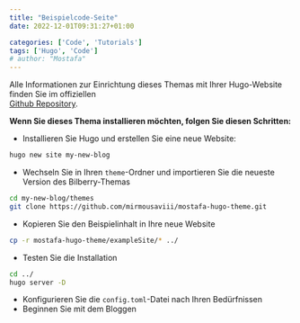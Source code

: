 ```yaml
---
title: "Beispielcode-Seite"
date: 2022-12-01T09:31:27+01:00

categories: ['Code', 'Tutorials']
tags: ['Hugo', 'Code']
# author: "Mostafa"
---
```

Alle Informationen zur Einrichtung dieses Themas mit Ihrer Hugo-Website finden Sie im offiziellen <br> [Github Repository](https://github.com/mirmousaviii/mostafa-hugo-theme).

<!--more-->

__Wenn Sie dieses Thema installieren möchten, folgen Sie diesen Schritten:__

- Installieren Sie Hugo und erstellen Sie eine neue Website:

```bash
hugo new site my-new-blog
```

- Wechseln Sie in Ihren `theme`-Ordner und importieren Sie die neueste Version des Bilberry-Themas

```bash
cd my-new-blog/themes
git clone https://github.com/mirmousaviii/mostafa-hugo-theme.git
```

- Kopieren Sie den Beispielinhalt in Ihre neue Website

```bash
cp -r mostafa-hugo-theme/exampleSite/* ../
```

- Testen Sie die Installation

```bash
cd ../
hugo server -D
```

- Konfigurieren Sie die `config.toml`-Datei nach Ihren Bedürfnissen
- Beginnen Sie mit dem Bloggen

